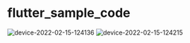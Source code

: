 # flutter_sample_code

![device-2022-02-15-124136](https://user-images.githubusercontent.com/83745421/154012859-c36d5e05-4e30-474f-89b8-d50018eca079.png)
![device-2022-02-15-124215](https://user-images.githubusercontent.com/83745421/154012940-f1491838-318a-4eda-b6ea-bdfef14e085e.png)
